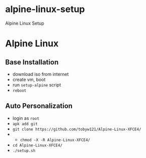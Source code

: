 # alpine-linux-setup
Alpine Linux Setup

# Alpine Linux
## Base Installation
* download iso from internet
* create vm, boot
* run `setup-alpine` script
* `reboot`

## Auto Personalization
* login as `root`
* `apk add git`
* `git clone https://github.com/tobyw121/Alpine-Linux-XFCE4/`
* * `chmod -X -R Alpine-Linux-XFCE4/`
* `cd Alpine-Linux-XFCE4/`
* `./setup.sh`
